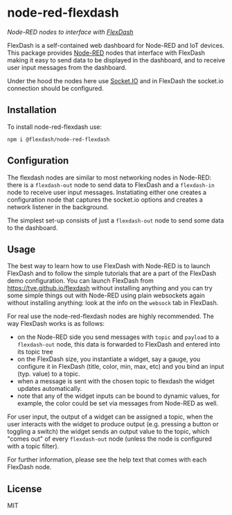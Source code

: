 node-red-flexdash
==================

_Node-RED nodes to interface with [FlexDash](https://github.com/tve/flexdash)_

FlexDash is a self-contained web dashboard for Node-RED and IoT devices.
This package provides [Node-RED](https://nodered.org/) nodes that interface with
FlexDash making it easy to send data to be displayed in the dashboard, and to
receive user input messages from the dashboard.

Under the hood the nodes here use [Socket.IO](http://socket.io/) and in FlexDash
the socket.io connection should be configured.

## Installation

To install node-red-flexdash use:

`npm i @flexdash/node-red-flexdash`

## Configuration

The flexdash nodes are similar to most networking nodes in Node-RED: there is a
`flexdash-out` node to send data to FlexDash and a `flexdash-in` node to receive
user input messages. Instatiating either one creates a configuration node that
captures the socket.io options and creates a network listener in the background.

The simplest set-up consists of just a `flexdash-out` node to send some data to
the dashboard.

## Usage

The best way to learn how to use FlexDash with Node-RED is to launch FlexDash
and to follow the simple tutorials that are a part of the FlexDash demo configuration.
You can launch FlexDash from https://tve.github.io/flexdash without installing anything
and you can try some simple things out with Node-RED using plain websockets again
without installing anything: look at the info on the `websock` tab in FlexDash.

For real use the node-red-flexdash nodes are highly recommended. The way
FlexDash works is as follows:
- on the Node-RED side you send messages with `topic` and `payload` to a `flexdash-out`
  node, this data is forwarded to FlexDash and entered into its topic tree
- on the FlexDash size, you instantiate a widget, say a gauge, you configure it
  in FlexDash (title, color, min, max, etc) and you bind an input (typ. value)
  to a topic.
- when a message is sent with the chosen topic to flexdash the widget updates
  automatically.
- note that any of the widget inputs can be bound to dynamic values, for example,
  the color could be set via messages from Node-RED as well.

For user input, the output of a widget can be assigned a topic, when the user
interacts with the widget to produce output (e.g. pressing a button or toggling
a switch) the widget sends an output value to the topic, which "comes out" of
every `flexdash-out` node (unless the node is configured with a topic filter).

For further information, please see the help text that comes with each FlexDash node.

## License

MIT
